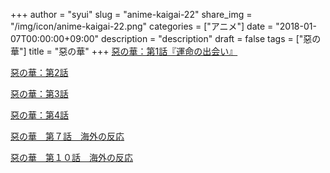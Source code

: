 +++
author = "syui"
slug = "anime-kaigai-22"
share_img = "/img/icon/anime-kaigai-22.png"
categories = ["アニメ"]
date = "2018-01-07T00:00:00+09:00"
description = "description"
draft = false
tags = ["惡の華"]
title = "惡の華"
+++
<a href="http://asnyaro.blog129.fc2.com/blog-entry-817.html" rel="nofollow" target="_blank" title="惡の華：第1話『運命の出会い』">惡の華：第1話『運命の出会い』</a>

<a href="http://asnyaro.blog129.fc2.com/blog-entry-823.html" rel="nofollow" target="_blank" title="惡の華：第2話">惡の華：第2話</a>

<a href="http://asnyaro.blog129.fc2.com/blog-entry-830.html" rel="nofollow" target="_blank" title="惡の華：第3話">惡の華：第3話</a>

<a href="http://asnyaro.blog129.fc2.com/blog-entry-837.html" rel="nofollow" target="_blank" title="惡の華：第4話">惡の華：第4話</a>

<a href="http://kaigai.publog.jp/archives/28423680.html" rel="nofollow" target="_blank" title="惡の華　第７話　海外の反応">惡の華　第７話　海外の反応</a>

<a href="http://kaigai.publog.jp/archives/28495537.html" rel="nofollow" target="_blank" title="惡の華　第１０話　海外の反応">惡の華　第１０話　海外の反応</a>
